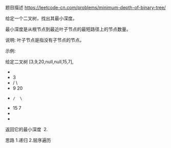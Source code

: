 题目描述
https://leetcode-cn.com/problems/minimum-depth-of-binary-tree/

给定一个二叉树，找出其最小深度。

最小深度是从根节点到最近叶子节点的最短路径上的节点数量。

说明: 叶子节点是指没有子节点的节点。

示例:

给定二叉树 [3,9,20,null,null,15,7],

+
+    3 
+   / \
+  9  20
+     /  \
+   15    7
+
+  
返回它的最小深度  2.

思路
1.递归
2.层序遍历

